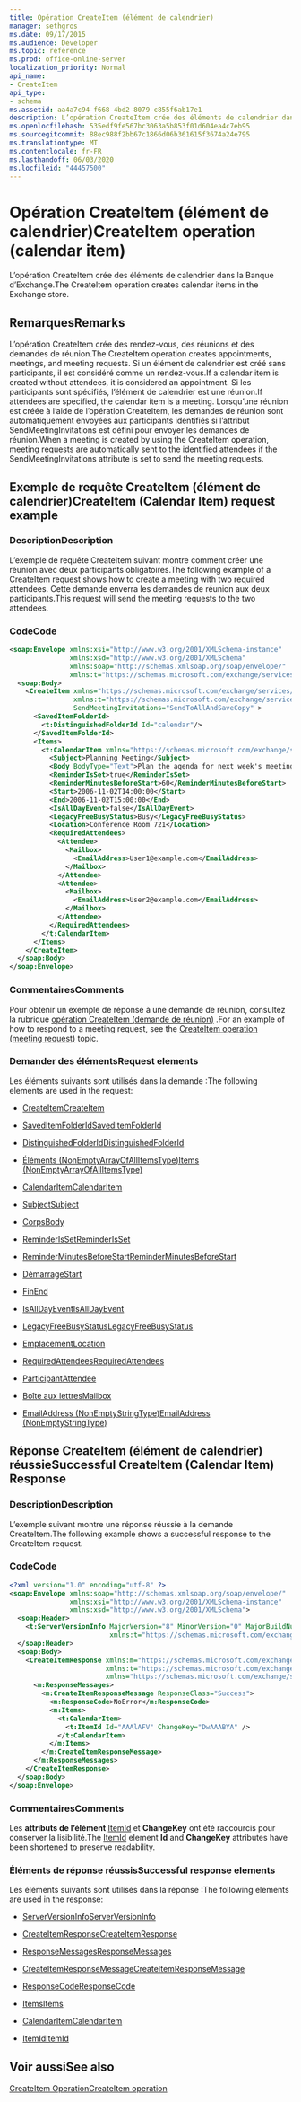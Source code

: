 ```yaml
---
title: Opération CreateItem (élément de calendrier)
manager: sethgros
ms.date: 09/17/2015
ms.audience: Developer
ms.topic: reference
ms.prod: office-online-server
localization_priority: Normal
api_name:
- CreateItem
api_type:
- schema
ms.assetid: aa4a7c94-f668-4bd2-8079-c855f6ab17e1
description: L’opération CreateItem crée des éléments de calendrier dans la Banque d’Exchange.
ms.openlocfilehash: 535edf9fe567bc3063a5b853f01d604ea4c7eb95
ms.sourcegitcommit: 88ec988f2bb67c1866d06b361615f3674a24e795
ms.translationtype: MT
ms.contentlocale: fr-FR
ms.lasthandoff: 06/03/2020
ms.locfileid: "44457500"
---
```

# <a name="createitem-operation-calendar-item"></a><span data-ttu-id="25626-103">Opération CreateItem (élément de calendrier)</span><span class="sxs-lookup"><span data-stu-id="25626-103">CreateItem operation (calendar item)</span></span>

<span data-ttu-id="25626-104">L’opération CreateItem crée des éléments de calendrier dans la Banque d’Exchange.</span><span class="sxs-lookup"><span data-stu-id="25626-104">The CreateItem operation creates calendar items in the Exchange store.</span></span>
  
## <a name="remarks"></a><span data-ttu-id="25626-105">Remarques</span><span class="sxs-lookup"><span data-stu-id="25626-105">Remarks</span></span>

<span data-ttu-id="25626-106">L’opération CreateItem crée des rendez-vous, des réunions et des demandes de réunion.</span><span class="sxs-lookup"><span data-stu-id="25626-106">The CreateItem operation creates appointments, meetings, and meeting requests.</span></span> <span data-ttu-id="25626-107">Si un élément de calendrier est créé sans participants, il est considéré comme un rendez-vous.</span><span class="sxs-lookup"><span data-stu-id="25626-107">If a calendar item is created without attendees, it is considered an appointment.</span></span> <span data-ttu-id="25626-108">Si les participants sont spécifiés, l’élément de calendrier est une réunion.</span><span class="sxs-lookup"><span data-stu-id="25626-108">If attendees are specified, the calendar item is a meeting.</span></span> <span data-ttu-id="25626-109">Lorsqu’une réunion est créée à l’aide de l’opération CreateItem, les demandes de réunion sont automatiquement envoyées aux participants identifiés si l’attribut SendMeetingInvitations est défini pour envoyer les demandes de réunion.</span><span class="sxs-lookup"><span data-stu-id="25626-109">When a meeting is created by using the CreateItem operation, meeting requests are automatically sent to the identified attendees if the SendMeetingInvitations attribute is set to send the meeting requests.</span></span>
  
## <a name="createitem-calendar-item-request-example"></a><span data-ttu-id="25626-110">Exemple de requête CreateItem (élément de calendrier)</span><span class="sxs-lookup"><span data-stu-id="25626-110">CreateItem (Calendar Item) request example</span></span>

### <a name="description"></a><span data-ttu-id="25626-111">Description</span><span class="sxs-lookup"><span data-stu-id="25626-111">Description</span></span>

<span data-ttu-id="25626-112">L’exemple de requête CreateItem suivant montre comment créer une réunion avec deux participants obligatoires.</span><span class="sxs-lookup"><span data-stu-id="25626-112">The following example of a CreateItem request shows how to create a meeting with two required attendees.</span></span> <span data-ttu-id="25626-113">Cette demande enverra les demandes de réunion aux deux participants.</span><span class="sxs-lookup"><span data-stu-id="25626-113">This request will send the meeting requests to the two attendees.</span></span>
  
### <a name="code"></a><span data-ttu-id="25626-114">Code</span><span class="sxs-lookup"><span data-stu-id="25626-114">Code</span></span>

```XML
<soap:Envelope xmlns:xsi="http://www.w3.org/2001/XMLSchema-instance"
               xmlns:xsd="http://www.w3.org/2001/XMLSchema"
               xmlns:soap="http://schemas.xmlsoap.org/soap/envelope/"
               xmlns:t="https://schemas.microsoft.com/exchange/services/2006/types">
  <soap:Body>
    <CreateItem xmlns="https://schemas.microsoft.com/exchange/services/2006/messages"
                xmlns:t="https://schemas.microsoft.com/exchange/services/2006/types" 
                SendMeetingInvitations="SendToAllAndSaveCopy" >
      <SavedItemFolderId>
        <t:DistinguishedFolderId Id="calendar"/>
      </SavedItemFolderId>
      <Items>
        <t:CalendarItem xmlns="https://schemas.microsoft.com/exchange/services/2006/types">
          <Subject>Planning Meeting</Subject>
          <Body BodyType="Text">Plan the agenda for next week's meeting.</Body>
          <ReminderIsSet>true</ReminderIsSet>
          <ReminderMinutesBeforeStart>60</ReminderMinutesBeforeStart>
          <Start>2006-11-02T14:00:00</Start>
          <End>2006-11-02T15:00:00</End>
          <IsAllDayEvent>false</IsAllDayEvent>
          <LegacyFreeBusyStatus>Busy</LegacyFreeBusyStatus>
          <Location>Conference Room 721</Location>
          <RequiredAttendees>
            <Attendee>
              <Mailbox>
                <EmailAddress>User1@example.com</EmailAddress>
              </Mailbox>
            </Attendee>
            <Attendee>
              <Mailbox>
                <EmailAddress>User2@example.com</EmailAddress>
              </Mailbox>
            </Attendee>
          </RequiredAttendees>
        </t:CalendarItem>
      </Items>
    </CreateItem>
  </soap:Body>
</soap:Envelope>
```

### <a name="comments"></a><span data-ttu-id="25626-115">Commentaires</span><span class="sxs-lookup"><span data-stu-id="25626-115">Comments</span></span>

<span data-ttu-id="25626-116">Pour obtenir un exemple de réponse à une demande de réunion, consultez la rubrique [opération CreateItem (demande de réunion)](createitem-operation-meeting-request.md) .</span><span class="sxs-lookup"><span data-stu-id="25626-116">For an example of how to respond to a meeting request, see the [CreateItem operation (meeting request)](createitem-operation-meeting-request.md) topic.</span></span> 
  
### <a name="request-elements"></a><span data-ttu-id="25626-117">Demander des éléments</span><span class="sxs-lookup"><span data-stu-id="25626-117">Request elements</span></span>

<span data-ttu-id="25626-118">Les éléments suivants sont utilisés dans la demande :</span><span class="sxs-lookup"><span data-stu-id="25626-118">The following elements are used in the request:</span></span>
  
- [<span data-ttu-id="25626-119">CreateItem</span><span class="sxs-lookup"><span data-stu-id="25626-119">CreateItem</span></span>](createitem.md)
    
- [<span data-ttu-id="25626-120">SavedItemFolderId</span><span class="sxs-lookup"><span data-stu-id="25626-120">SavedItemFolderId</span></span>](saveditemfolderid.md)
    
- [<span data-ttu-id="25626-121">DistinguishedFolderId</span><span class="sxs-lookup"><span data-stu-id="25626-121">DistinguishedFolderId</span></span>](distinguishedfolderid.md)
    
- [<span data-ttu-id="25626-122">Éléments (NonEmptyArrayOfAllItemsType)</span><span class="sxs-lookup"><span data-stu-id="25626-122">Items (NonEmptyArrayOfAllItemsType)</span></span>](items-nonemptyarrayofallitemstype.md)
    
- [<span data-ttu-id="25626-123">CalendarItem</span><span class="sxs-lookup"><span data-stu-id="25626-123">CalendarItem</span></span>](calendaritem.md)
    
- [<span data-ttu-id="25626-124">Subject</span><span class="sxs-lookup"><span data-stu-id="25626-124">Subject</span></span>](subject.md)
    
- [<span data-ttu-id="25626-125">Corps</span><span class="sxs-lookup"><span data-stu-id="25626-125">Body</span></span>](body.md)
    
- [<span data-ttu-id="25626-126">ReminderIsSet</span><span class="sxs-lookup"><span data-stu-id="25626-126">ReminderIsSet</span></span>](reminderisset.md)
    
- [<span data-ttu-id="25626-127">ReminderMinutesBeforeStart</span><span class="sxs-lookup"><span data-stu-id="25626-127">ReminderMinutesBeforeStart</span></span>](reminderminutesbeforestart.md)
    
- [<span data-ttu-id="25626-128">Démarrage</span><span class="sxs-lookup"><span data-stu-id="25626-128">Start</span></span>](start.md)
    
- [<span data-ttu-id="25626-129">Fin</span><span class="sxs-lookup"><span data-stu-id="25626-129">End </span></span>](end-ex15websvcsotherref.md)
    
- [<span data-ttu-id="25626-130">IsAllDayEvent</span><span class="sxs-lookup"><span data-stu-id="25626-130">IsAllDayEvent</span></span>](isalldayevent.md)
    
- [<span data-ttu-id="25626-131">LegacyFreeBusyStatus</span><span class="sxs-lookup"><span data-stu-id="25626-131">LegacyFreeBusyStatus</span></span>](legacyfreebusystatus.md)
    
- [<span data-ttu-id="25626-132">Emplacement</span><span class="sxs-lookup"><span data-stu-id="25626-132">Location</span></span>](location.md)
    
- [<span data-ttu-id="25626-133">RequiredAttendees</span><span class="sxs-lookup"><span data-stu-id="25626-133">RequiredAttendees</span></span>](requiredattendees.md)
    
- [<span data-ttu-id="25626-134">Participant</span><span class="sxs-lookup"><span data-stu-id="25626-134">Attendee</span></span>](attendee.md)
    
- [<span data-ttu-id="25626-135">Boîte aux lettres</span><span class="sxs-lookup"><span data-stu-id="25626-135">Mailbox</span></span>](mailbox.md)
    
- [<span data-ttu-id="25626-136">EmailAddress (NonEmptyStringType)</span><span class="sxs-lookup"><span data-stu-id="25626-136">EmailAddress (NonEmptyStringType)</span></span>](emailaddress-nonemptystringtype.md)
    
## <a name="successful-createitem-calendar-item-response"></a><span data-ttu-id="25626-137">Réponse CreateItem (élément de calendrier) réussie</span><span class="sxs-lookup"><span data-stu-id="25626-137">Successful CreateItem (Calendar Item) Response</span></span>

### <a name="description"></a><span data-ttu-id="25626-138">Description</span><span class="sxs-lookup"><span data-stu-id="25626-138">Description</span></span>

<span data-ttu-id="25626-139">L’exemple suivant montre une réponse réussie à la demande CreateItem.</span><span class="sxs-lookup"><span data-stu-id="25626-139">The following example shows a successful response to the CreateItem request.</span></span>
  
### <a name="code"></a><span data-ttu-id="25626-140">Code</span><span class="sxs-lookup"><span data-stu-id="25626-140">Code</span></span>

```XML
<?xml version="1.0" encoding="utf-8" ?>
<soap:Envelope xmlns:soap="http://schemas.xmlsoap.org/soap/envelope/" 
               xmlns:xsi="http://www.w3.org/2001/XMLSchema-instance" 
               xmlns:xsd="http://www.w3.org/2001/XMLSchema">
  <soap:Header>
    <t:ServerVersionInfo MajorVersion="8" MinorVersion="0" MajorBuildNumber="685" MinorBuildNumber="8" 
                         xmlns:t="https://schemas.microsoft.com/exchange/services/2006/types" />
  </soap:Header>
  <soap:Body>
    <CreateItemResponse xmlns:m="https://schemas.microsoft.com/exchange/services/2006/messages" 
                        xmlns:t="https://schemas.microsoft.com/exchange/services/2006/types" 
                        xmlns="https://schemas.microsoft.com/exchange/services/2006/messages">
      <m:ResponseMessages>
        <m:CreateItemResponseMessage ResponseClass="Success">
          <m:ResponseCode>NoError</m:ResponseCode>
          <m:Items>
            <t:CalendarItem>
              <t:ItemId Id="AAAlAFV" ChangeKey="DwAAABYA" />
            </t:CalendarItem>
          </m:Items>
        </m:CreateItemResponseMessage>
      </m:ResponseMessages>
    </CreateItemResponse>
  </soap:Body>
</soap:Envelope>
```

### <a name="comments"></a><span data-ttu-id="25626-141">Commentaires</span><span class="sxs-lookup"><span data-stu-id="25626-141">Comments</span></span>

<span data-ttu-id="25626-142">Les **attributs de l’élément** [ItemId](itemid.md) et **ChangeKey** ont été raccourcis pour conserver la lisibilité.</span><span class="sxs-lookup"><span data-stu-id="25626-142">The [ItemId](itemid.md) element **Id** and **ChangeKey** attributes have been shortened to preserve readability.</span></span> 
  
### <a name="successful-response-elements"></a><span data-ttu-id="25626-143">Éléments de réponse réussis</span><span class="sxs-lookup"><span data-stu-id="25626-143">Successful response elements</span></span>

<span data-ttu-id="25626-144">Les éléments suivants sont utilisés dans la réponse :</span><span class="sxs-lookup"><span data-stu-id="25626-144">The following elements are used in the response:</span></span>
  
- [<span data-ttu-id="25626-145">ServerVersionInfo</span><span class="sxs-lookup"><span data-stu-id="25626-145">ServerVersionInfo</span></span>](serverversioninfo.md)
    
- [<span data-ttu-id="25626-146">CreateItemResponse</span><span class="sxs-lookup"><span data-stu-id="25626-146">CreateItemResponse</span></span>](createitemresponse.md)
    
- [<span data-ttu-id="25626-147">ResponseMessages</span><span class="sxs-lookup"><span data-stu-id="25626-147">ResponseMessages</span></span>](responsemessages.md)
    
- [<span data-ttu-id="25626-148">CreateItemResponseMessage</span><span class="sxs-lookup"><span data-stu-id="25626-148">CreateItemResponseMessage</span></span>](createitemresponsemessage.md)
    
- [<span data-ttu-id="25626-149">ResponseCode</span><span class="sxs-lookup"><span data-stu-id="25626-149">ResponseCode</span></span>](responsecode.md)
    
- [<span data-ttu-id="25626-150">Items</span><span class="sxs-lookup"><span data-stu-id="25626-150">Items</span></span>](items.md)
    
- [<span data-ttu-id="25626-151">CalendarItem</span><span class="sxs-lookup"><span data-stu-id="25626-151">CalendarItem</span></span>](calendaritem.md)
    
- [<span data-ttu-id="25626-152">ItemId</span><span class="sxs-lookup"><span data-stu-id="25626-152">ItemId</span></span>](itemid.md)
    
## <a name="see-also"></a><span data-ttu-id="25626-153">Voir aussi</span><span class="sxs-lookup"><span data-stu-id="25626-153">See also</span></span>



[<span data-ttu-id="25626-154">CreateItem Operation</span><span class="sxs-lookup"><span data-stu-id="25626-154">CreateItem operation</span></span>](createitem-operation.md)

